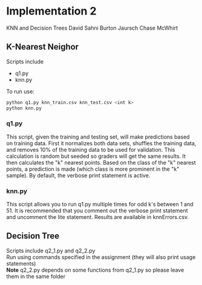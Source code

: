# Implementation 2

KNN and Decision Trees
David Sahni
Burton Jaursch
Chase McWhirt

## K-Nearest Neighor

Scripts include

* q1.py
* knn.py

To run use:

``` bash
python q1.py knn_train.csv knn_test.csv <int k>
python knn.py
```

### q1.py

This script, given the training and testing set, will make predictions based on training data.
First it normalizes both data sets, shuffles the training data, and removes 10% of the training data to be used for validation.
This calculation is random but seeded so graders will get the same results.
It then calculates the "k" nearest points.
Based on the class of the "k" nearest points, a prediction is made (which class is more prominent in the "k" sample).
By default, the verbose print statement is active.

### knn.py

This script allows you to run q1.py multiple times for odd k's between 1 and 51.
It is recommended that you comment out the verbose print statement and uncomment the lite statement.
Results are available in knnErrors.csv.

## Decision Tree

Scripts include q2_1.py and q2_2.py  
Run using commands specified in the assignment (they will also print usage statements)  
**Note** q2_2.py depends on some functions from q2_1.py so please leave them in the same folder
